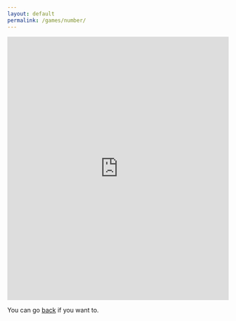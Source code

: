 ```yaml
---
layout: default
permalink: /games/number/
---
```

<iframe src="https://trinket.io/embed/python/b8fe38588e?toggleCode=true&runOption=run&start=result" width="100%" height="600" frameborder="0" marginwidth="0" marginheight="0" allowfullscreen></iframe>
<p>You can go <a href="javascript:close_window();">back</a> if you want to.</p>
